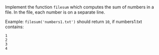 Implement the function `filesum` which computes the sum of numbers in a file. In the file, each number is on a separate line.

Example: `filesum('numbers1.txt')` should return `10`, if numbers1.txt contains:
```
1
2
3
4
```
